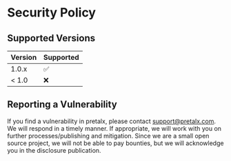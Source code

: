 # Security Policy

## Supported Versions

| Version | Supported |
| ------- | --------- |
| 1.0.x   | ✅        |
| < 1.0   | ❌        |

## Reporting a Vulnerability

If you find a vulnerability in pretalx, please contact [support@pretalx.com](mailto:support@pretalx.com). We will
respond in a timely manner. If appropriate, we will work with you on further processes/publishing and mitigation.
Since we are a small open source project, we will not be able to pay bounties, but we will acknowledge you in the
disclosure publication.
